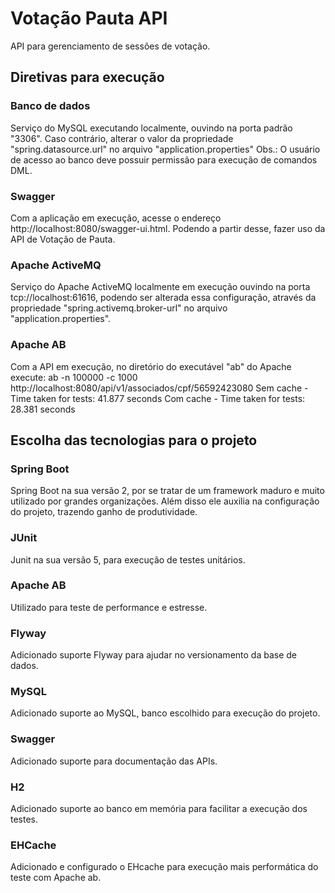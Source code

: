# Votação Pauta API
API para gerenciamento de sessões de votação.

## Diretivas para execução
### Banco de dados
Serviço do MySQL executando localmente, ouvindo na porta padrão "3306".
Caso contrário, alterar o valor da propriedade "spring.datasource.url" no arquivo "application.properties"
Obs.: O usuário de acesso ao banco deve possuir permissão para execução de comandos DML.

### Swagger
Com a aplicação em execução, acesse o endereço http://localhost:8080/swagger-ui.html. Podendo a partir desse, fazer uso da API de Votação de Pauta.

### Apache ActiveMQ
Serviço do Apache ActiveMQ localmente em execução ouvindo na porta tcp://localhost:61616, podendo ser alterada essa configuração, através da propriedade "spring.activemq.broker-url" no arquivo "application.properties".

### Apache AB
Com a API em execução, no diretório do executável "ab" do Apache execute:
ab -n 100000 -c 1000 http://localhost:8080/api/v1/associados/cpf/56592423080
Sem cache - Time taken for tests: 41.877 seconds
Com cache - Time taken for tests: 28.381 seconds

## Escolha das tecnologias para o projeto
### Spring Boot
Spring Boot na sua versão 2, por se tratar de um framework maduro e muito utilizado por grandes organizações.
Além disso ele auxilia na configuração do projeto, trazendo ganho de produtividade.

### JUnit
Junit na sua versão 5, para execução de testes unitários.

### Apache AB
Utilizado para teste de performance e estresse.

### Flyway
Adicionado suporte Flyway para ajudar no versionamento da base de dados.

### MySQL
Adicionado suporte ao MySQL, banco escolhido para execução do projeto.

### Swagger
Adicionado suporte para documentação das APIs.

### H2
Adicionado suporte ao banco em memória para facilitar a execução dos testes.

### EHCache
Adicionado e configurado o EHcache para execução mais performática do teste com Apache ab.
